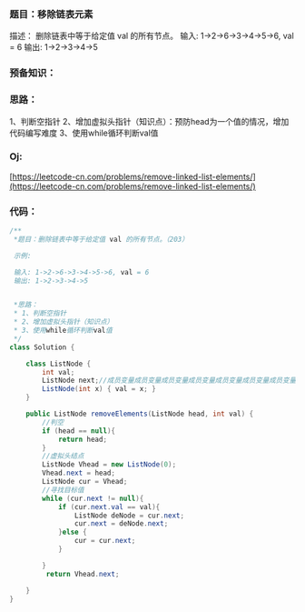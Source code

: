 ###  题目：移除链表元素  ###
描述：
删除链表中等于给定值 val 的所有节点。
输入: 1->2->6->3->4->5->6, val = 6
输出: 1->2->3->4->5

###  预备知识：  ###
###  思路：  ###
 1、判断空指针
 2、增加虚拟头指针（知识点）：预防head为一个值的情况，增加代码编写难度
 3、使用while循环判断val值
###  Oj:  ###
[https://leetcode-cn.com/problems/remove-linked-list-elements/](https://leetcode-cn.com/problems/remove-linked-list-elements/)

###  代码：  ###
```java
/**
 *题目：删除链表中等于给定值 val 的所有节点。（203）

 示例:

 输入: 1->2->6->3->4->5->6, val = 6
 输出: 1->2->3->4->5


 *思路：
 * 1、判断空指针
 * 2、增加虚拟头指针（知识点）
 * 3、使用while循环判断val值
 */
class Solution {

    class ListNode {
        int val;
        ListNode next;//成员变量成员变量成员变量成员变量成员变量成员变量成员变量
        ListNode(int x) { val = x; }
    }

    public ListNode removeElements(ListNode head, int val) {
        //判空
        if (head == null){
            return head;
        }
        //虚拟头结点
        ListNode Vhead = new ListNode(0);
        Vhead.next = head;
        ListNode cur = Vhead;
        //寻找目标值
        while (cur.next != null){
            if (cur.next.val == val){
                ListNode deNode = cur.next;
                cur.next = deNode.next;
            }else {
                cur = cur.next;
            }

        }
         return Vhead.next;

    }
}
```